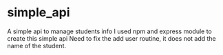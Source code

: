 # simple_api
A simple api to manage students info
I used npm and express module to create this simple api 
Need to fix the add user routine, it does not add the name of the student. 
